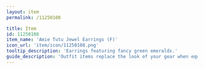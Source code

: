 ```yaml
---
layout: item
permalink: /11250108

title: Item
id: 11250108
item_name: 'Amie Tutu Jewel Earrings (F)'
icon_url: 'item/icon/11250108.png'
tooltip_description: 'Earrings featuring fancy green emeralds.'
guide_description: 'Outfit items replace the look of your gear when equipped.'
---
```

